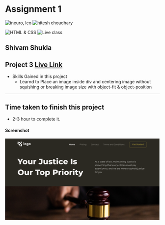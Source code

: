 # Assignment 1

![ineuro, lco](https://img.shields.io/badge/iNeuron-LCO-green)
![hitesh choudhary](https://img.shields.io/badge/Hitesh--Choudhary-Full--stack--JS--bootcamp-red)

![HTML & CSS](https://img.shields.io/badge/HTML-CSS-orange)
![Live class](https://img.shields.io/badge/LIVE--CLASS-PROJECT--1-lightgrey)

## Shivam Shukla

## Project 3 [Live Link](#)

-   Skills Gained in this project
    -   Learnd to Place an image inside div and centering image without squishing or breaking image size with object-fit & object-position

---

## Time taken to finish this project

-  2-3 hour to complete it.

#### Screenshot

![Desktop](3.png)
